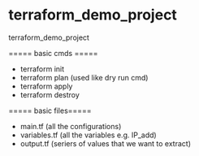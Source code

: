 # terraform_demo_project
terraform_demo_project

===== basic cmds =====

 - terraform init
 - terraform plan (used like dry run cmd)
 - terraform apply
 - terraform destroy

===== basic files=====

 - main.tf (all the configurations)
 - variables.tf (all the variables e.g. IP_add)
 - output.tf (seriers of values that we want to extract)